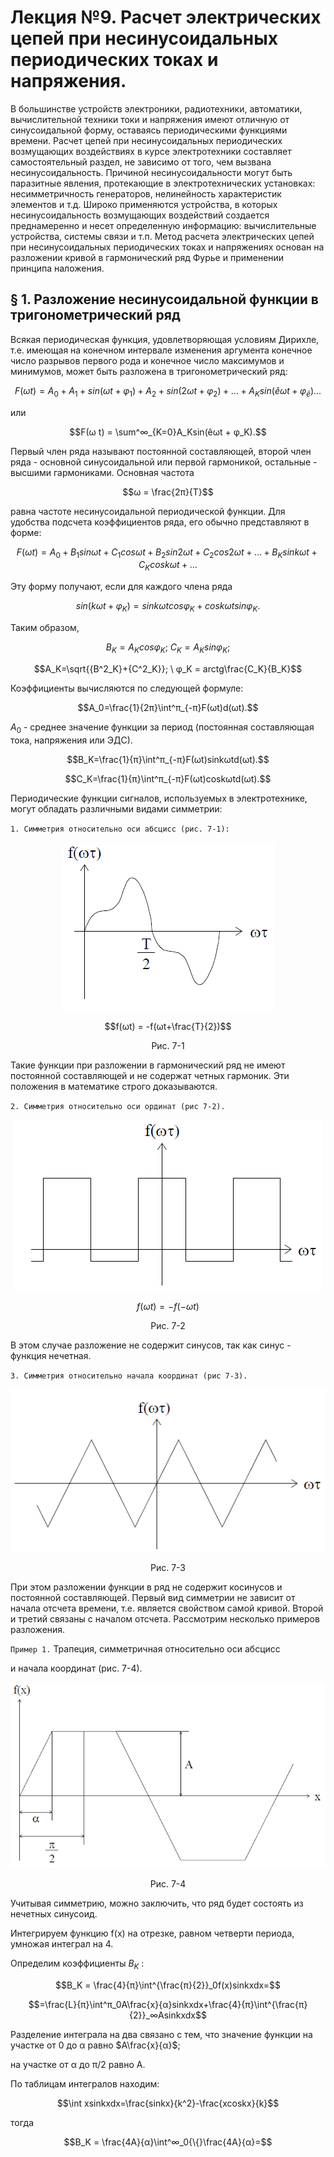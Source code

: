 # Лекция №9. Расчет электрических цепей при несинусоидальных периодических токах и напряжения.

В большинстве устройств электроники, радиотехники, автоматики, вычислительной техники токи и напряжения имеют отличную от синусоидальной форму, оставаясь периодическими функциями времени. Расчет цепей при несинусоидальных периодических возмущающих воздействиях в курсе электротехники составляет самостоятельный раздел, не зависимо от того, чем вызвана несинусоидальность. Причиной несинусоидальности могут быть паразитные явления, протекающие в электротехнических установках: несимметричность генераторов, нелинейность характеристик элементов и т.д.
Широко применяются устройства, в которых несинусоидальность возмущающих воздействий создается преднамеренно и несет определенную информацию: вычислительные устройства, системы связи и т.п.
Метод расчета электрических цепей при несинусоидальных периодических токах и напряжениях основан на разложении кривой в гармонический ряд Фурье и применении принципа наложения.

## § 1. Разложение несинусоидальной функции в тригонометрический ряд

Всякая периодическая функция, удовлетворяющая условиям Дирихле, т.е. имеющая на конечном интервале изменения аргумента конечное число разрывов первого рода и конечное число максимумов и минимумов, может быть разложена в тригонометрический ряд:

```math
F(ω t) = A_0 + A_1+sin(ωt+φ_1)+A_2+sin(2ωt+φ_2)+...+A_Ksin(êωt +φ_ê)...
```

или

```math
F(ω t) = \sum^∞_{K=0}A_Ksin(êωt + φ_K).
```

Первый член ряда называют постоянной составляющей, второй член
ряда - основной синусоидальной или первой гармоникой, остальные - высшими гармониками.
Основная частота 

```math
ω = \frac{2π}{T}
```

равна частоте несинусоидальной периодической функции.
Для удобства подсчета коэффициентов ряда, его обычно представляют в форме:

```math
F(ω t) = A_0+B_1sinωt+C_1cosωt+B_2sin2ωt+C_2cos2ωt+...+B_Ksinkωt+C_Kcoskωt+...
```

Эту форму получают, если для каждого члена ряда

```math
sin(kωt+φ_K) = sinkωtcosφ_K+coskωtsinφ_K.
```

Таким образом,

```math
B_K = A_Kcosφ_K; \ C_K = A_Ksinφ_K;
```

```math
A_K=\sqrt{{B^2_K}+{C^2_K}}; \ φ_K = arctg\frac{C_K}{B_K}
```

Коэффициенты вычисляются по следующей формуле:

```math
A_0=\frac{1}{2π}\int^π_{-π}F(ωt)d(ωt).
```

$A_0$  - среднее значение функции за период (постоянная составляющая тока, напряжения или ЭДС).

```math
B_K=\frac{1}{π}\int^π_{-π}F(ωt)sinkωtd(ωt).
```

```math
C_K=\frac{1}{π}\int^π_{-π}F(ωt)coskωtd(ωt).
```

Периодические функции сигналов, используемых в электротехнике, могут обладать различными видами симметрии:

`1. Симметрия относительно оси абсцисс (рис. 7-1):`

<p align="center" > <img src="./pic/p7-1.PNG"></p>

```math
f(ωt) = -f(ωt+\frac{T}{2})
```

<p align="center" >Рис. 7-1</p>

Такие функции при разложении в гармонический ряд не имеют постоянной составляющей и не содержат четных гармоник.
Эти положения в математике строго доказываются.

`2. Симметрия относительно оси ординат (рис 7-2).`


<p align="center" > <img src="./pic/p7-2.PNG"></p>

```math
f(ωt) = -f(-ωt)
```

<p align="center" >Рис. 7-2</p>

В этом случае разложение не содержит синусов, так как синус - функция нечетная.

`3. Симметрия относительно начала координат (рис 7-3).`

<p align="center" > <img src="./pic/p7-3.PNG"></p>
<p align="center" >Рис. 7-3</p>

При этом разложении функции в ряд не содержит косинусов и постоянной составляющей.
Первый вид симметрии не зависит от начала отсчета времени, т.е. является свойством самой кривой. Второй и третий связаны с началом отсчета.
Рассмотрим несколько примеров разложения.


`Пример 1.` Трапеция, симметричная относительно оси абсцисс 

 и начала координат (рис. 7-4).

<p align="center" > <img src="./pic/p7-4.PNG"></p>
<p align="center" >Рис. 7-4</p>

Учитывая симметрию, можно заключить, что ряд будет состоять из нечетных синусоид. 

Интегрируем функцию f(x) на отрезке, равном четверти периода, умножая интеграл на 4. 

Определим коэффициенты $B_K$ :

```math
B_K = \frac{4}{π}\int^{\frac{π}{2}}_0f(x)sinkxdx=
```

```math
=\frac{L}{π}\int^π_0A\frac{x}{α}sinkxdx+\frac{4}{π}\int^{\frac{π}{2}}_∞Asinkxdx
```

Разделение интеграла на два связано с тем, что значение функции на участке от 0 до α равно $A\frac{x}{α}$;

на участке от α до π/2 равно A.

По таблицам интегралов находим:

```math
\int xsinkxdx=\frac{sinkx}{k^2}-\frac{xcoskx}{k}
```

тогда

```math
B_K = \frac{4A}{α}\int^∞_0{\{}\frac{4A}{α}=
```
